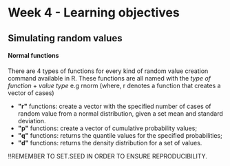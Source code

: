 # Week 4 - Learning objectives

## Simulating random values

#### Normal functions
There are 4 types of functions for every kind of random value creation command available in R. 
These functions are all named with the *type of function* + *value type* e.g rnorm (where, r denotes a function that creates a vector of cases)
* **"r"** functions: create a vector with the specified number of cases of random value from a normal distribution, given a set mean and standard deviation. 
* **"p"** functions: create a vector of cumulative probability values;
* **"q"** functions: returns the quantile values for the specified probabilities;
* **"d"** functions: returns the density distribution for a set of values.

!!REMEMBER TO SET.SEED IN ORDER TO ENSURE REPRODUCIBILITY.
